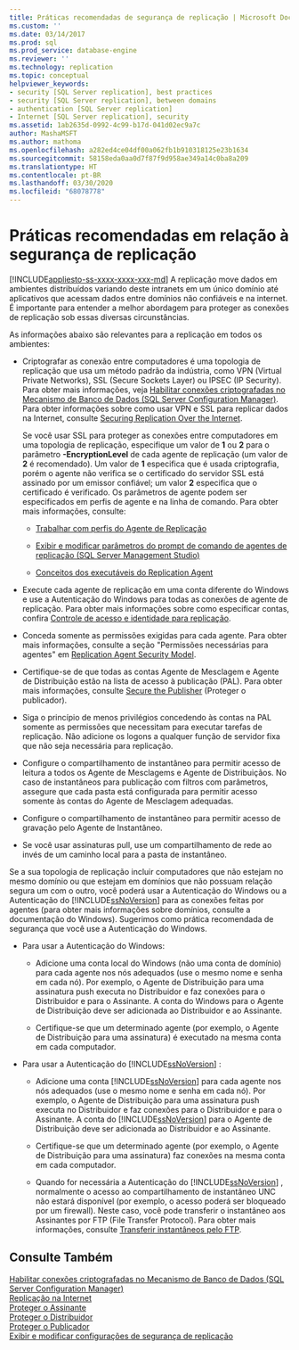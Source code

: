 ```yaml
---
title: Práticas recomendadas de segurança de replicação | Microsoft Docs
ms.custom: ''
ms.date: 03/14/2017
ms.prod: sql
ms.prod_service: database-engine
ms.reviewer: ''
ms.technology: replication
ms.topic: conceptual
helpviewer_keywords:
- security [SQL Server replication], best practices
- security [SQL Server replication], between domains
- authentication [SQL Server replication]
- Internet [SQL Server replication], security
ms.assetid: 1ab2635d-0992-4c99-b17d-041d02ec9a7c
author: MashaMSFT
ms.author: mathoma
ms.openlocfilehash: a282ed4ce04df00a062fb1b910318125e23b1634
ms.sourcegitcommit: 58158eda0aa0d7f87f9d958ae349a14c0ba8a209
ms.translationtype: HT
ms.contentlocale: pt-BR
ms.lasthandoff: 03/30/2020
ms.locfileid: "68078778"
---
```

# <a name="replication-security-best-practices"></a>Práticas recomendadas em relação à segurança de replicação
[!INCLUDE[appliesto-ss-xxxx-xxxx-xxx-md](../../../includes/appliesto-ss-xxxx-xxxx-xxx-md.md)]
  A replicação move dados em ambientes distribuídos variando deste intranets em um único domínio até aplicativos que acessam dados entre domínios não confiáveis e na internet. É importante para entender a melhor abordagem para proteger as conexões de replicação sob essas diversas circunstâncias.  
  
 As informações abaixo são relevantes para a replicação em todos os ambientes:  
  
-   Criptografar as conexão entre computadores é uma topologia de replicação que usa um método padrão da indústria, como VPN (Virtual Private Networks), SSL (Secure Sockets Layer) ou IPSEC (IP Security). Para obter mais informações, veja [Habilitar conexões criptografadas no Mecanismo de Banco de Dados &#40;SQL Server Configuration Manager&#41;](../../../database-engine/configure-windows/enable-encrypted-connections-to-the-database-engine.md). Para obter informações sobre como usar VPN e SSL para replicar dados na Internet, consulte [Securing Replication Over the Internet](../../../relational-databases/replication/security/securing-replication-over-the-internet.md).  
  
     Se você usar SSL para proteger as conexões entre computadores em uma topologia de replicação, especifique um valor de **1** ou **2** para o parâmetro **-EncryptionLevel** de cada agente de replicação (um valor de **2** é recomendado). Um valor de **1** especifica que é usada criptografia, porém o agente não verifica se o certificado do servidor SSL está assinado por um emissor confiável; um valor **2** especifica que o certificado é verificado. Os parâmetros de agente podem ser especificados em perfis de agente e na linha de comando. Para obter mais informações, consulte:  
  
    -   [Trabalhar com perfis do Agente de Replicação](../../../relational-databases/replication/agents/work-with-replication-agent-profiles.md)  
  
    -   [Exibir e modificar parâmetros do prompt de comando de agentes de replicação &#40;SQL Server Management Studio&#41;](../../../relational-databases/replication/agents/view-and-modify-replication-agent-command-prompt-parameters.md)  
  
    -   [Conceitos dos executáveis do Replication Agent](../../../relational-databases/replication/concepts/replication-agent-executables-concepts.md)  
  
-   Execute cada agente de replicação em uma conta diferente do Windows e use a Autenticação do Windows para todas as conexões de agente de replicação. Para obter mais informações sobre como especificar contas, confira [Controle de acesso e identidade para replicação](../../../relational-databases/replication/security/identity-and-access-control-replication.md).  
  
-   Conceda somente as permissões exigidas para cada agente. Para obter mais informações, consulte a seção "Permissões necessárias para agentes" em [Replication Agent Security Model](../../../relational-databases/replication/security/replication-agent-security-model.md).  
  
-   Certifique-se de que todas as contas Agente de Mesclagem e Agente de Distribuição estão na lista de acesso à publicação (PAL). Para obter mais informações, consulte [Secure the Publisher](../../../relational-databases/replication/security/secure-the-publisher.md) (Proteger o publicador).  
  
-   Siga o princípio de menos privilégios concedendo às contas na PAL somente as permissões que necessitam para executar tarefas de replicação. Não adicione os logons a qualquer função de servidor fixa que não seja necessária para replicação.  
  
-   Configure o compartilhamento de instantâneo para permitir acesso de leitura a todos os Agente de Mesclagems e Agente de Distribuiçãos. No caso de instantâneos para publicação com filtros com parâmetros, assegure que cada pasta está configurada para permitir acesso somente às contas do Agente de Mesclagem adequadas.  
  
-   Configure o compartilhamento de instantâneo para permitir acesso de gravação pelo Agente de Instantâneo.  
  
-   Se você usar assinaturas pull, use um compartilhamento de rede ao invés de um caminho local para a pasta de instantâneo.  
  
 Se a sua topologia de replicação incluir computadores que não estejam no mesmo domínio ou que estejam em domínios que não possuam relação segura um com o outro, você poderá usar a Autenticação do Windows ou a Autenticação do [!INCLUDE[ssNoVersion](../../../includes/ssnoversion-md.md)] para as conexões feitas por agentes (para obter mais informações sobre domínios, consulte a documentação do Windows). Sugerimos como prática recomendada de segurança que você use a Autenticação do Windows.  
  
-   Para usar a Autenticação do Windows:  
  
    -   Adicione uma conta local do Windows (não uma conta de domínio) para cada agente nos nós adequados (use o mesmo nome e senha em cada nó). Por exemplo, o Agente de Distribuição para uma assinatura push executa no Distribuidor e faz conexões para o Distribuidor e para o Assinante. A conta do Windows para o Agente de Distribuição deve ser adicionada ao Distribuidor e ao Assinante.  
  
    -   Certifique-se que um determinado agente (por exemplo, o Agente de Distribuição para uma assinatura) é executado na mesma conta em cada computador.  
  
-   Para usar a Autenticação do [!INCLUDE[ssNoVersion](../../../includes/ssnoversion-md.md)] :  
  
    -   Adicione uma conta [!INCLUDE[ssNoVersion](../../../includes/ssnoversion-md.md)] para cada agente nos nós adequados (use o mesmo nome e senha em cada nó). Por exemplo, o Agente de Distribuição para uma assinatura push executa no Distribuidor e faz conexões para o Distribuidor e para o Assinante. A conta do [!INCLUDE[ssNoVersion](../../../includes/ssnoversion-md.md)] para o Agente de Distribuição deve ser adicionada ao Distribuidor e ao Assinante.  
  
    -   Certifique-se que um determinado agente (por exemplo, o Agente de Distribuição para uma assinatura) faz conexões na mesma conta em cada computador.  
  
    -   Quando for necessária a Autenticação do [!INCLUDE[ssNoVersion](../../../includes/ssnoversion-md.md)] , normalmente o acesso ao compartilhamento de instantâneo UNC não estará disponível (por exemplo, o acesso poderá ser bloqueado por um firewall). Neste caso, você pode transferir o instantâneo aos Assinantes por FTP (File Transfer Protocol). Para obter mais informações, consulte [Transferir instantâneos pelo FTP](../../../relational-databases/replication//publish/deliver-a-snapshot-through-ftp.md).  
  
## <a name="see-also"></a>Consulte Também  
 [Habilitar conexões criptografadas no Mecanismo de Banco de Dados &#40;SQL Server Configuration Manager&#41;](../../../database-engine/configure-windows/enable-encrypted-connections-to-the-database-engine.md)   
 [Replicação na Internet](../../../relational-databases/replication/replication-over-the-internet.md)   
 [Proteger o Assinante](../../../relational-databases/replication/security/secure-the-subscriber.md)   
 [Proteger o Distribuidor](../../../relational-databases/replication/security/secure-the-distributor.md)   
 [Proteger o Publicador](../../../relational-databases/replication/security/secure-the-publisher.md)   
 [Exibir e modificar configurações de segurança de replicação](../../../relational-databases/replication/security/view-and-modify-replication-security-settings.md)  
  
  
